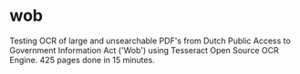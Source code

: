# wob

Testing OCR of large and unsearchable PDF's from Dutch Public Access to Government Information Act ('Wob') using 
Tesseract Open Source OCR Engine. 425 pages done in 15 minutes.
